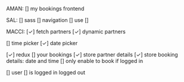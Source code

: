 AMAN:
[] my bookings frontend

SAL:
[] sass
[] navigation
    [] use <Link>
[] 

MACCI:
[✓] fetch partners
[✓] dynamic partners

[] time picker
[✓] date picker

[✓] redux
[] your bookings
    [✓] store partner details
    [✓] store booking details: date and time
    [] only enable to book if logged in

[] user
    [] is logged in logged out